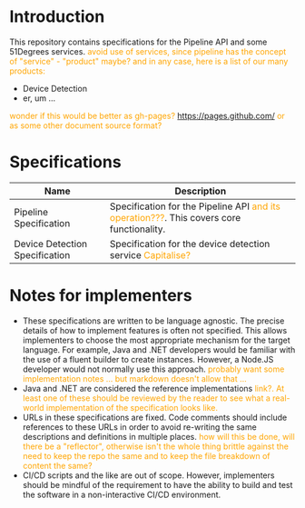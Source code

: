 # Introduction

This repository contains specifications for the Pipeline API and some 51Degrees
services. <span style="color: orange">avoid use of services, since pipeline has
the concept of "service" - "product" maybe? and in any case, here is a list of
our many products:

- Device Detection
- er, um ...
  </span>

<span style="color: orange">wonder if this would be better as
gh-pages? https://pages.github.com/ or as some other document source format?</style>

# Specifications

| Name                           | Description                                                                                                                 |
|--------------------------------|-----------------------------------------------------------------------------------------------------------------------------|
| Pipeline Specification         | Specification for the Pipeline API <span style="color: orange">and its operation???</span>. This covers core functionality. |
| Device Detection Specification | Specification for the device detection service   <span style="color: orange">Capitalise?</span>                             |

# Notes for implementers

- These specifications are written to be language agnostic. The precise
  details of how to implement features is often not specified. This allows
  implementers to choose the most appropriate mechanism for the target language.
  For example, Java and .NET developers would be familiar with the use of a
  fluent builder to create instances. However, a Node.JS developer would not
  normally use this approach. <span style="color: orange">probably want some
  implementation notes ... but markdown doesn't allow that ...</span>
- Java and .NET are considered the reference
  implementations <span style="color: orange">link?</style>. At least one of
  these should be reviewed by the reader to see what a real-world implementation
  of the specification looks like.
- URLs in these specifications are fixed. Code comments should include
  references to these URLs in order to avoid re-writing the same descriptions
  and definitions in multiple places. <span style="color: orange">how will this
  be done, will there be a "reflector", otherwise isn't the whole thing brittle
  against the need to keep the repo the same and to keep the file breakdown of
  content the same?</style>
- CI/CD scripts and the like are out of scope. However, implementers should be
  mindful of the requirement to have the ability to build and test the software
  in a non-interactive CI/CD environment.